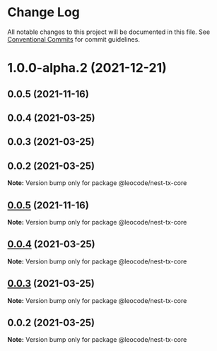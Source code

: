 # Change Log

All notable changes to this project will be documented in this file.
See [Conventional Commits](https://conventionalcommits.org) for commit guidelines.

# 1.0.0-alpha.2 (2021-12-21)



## 0.0.5 (2021-11-16)



## 0.0.4 (2021-03-25)



## 0.0.3 (2021-03-25)



## 0.0.2 (2021-03-25)

**Note:** Version bump only for package @leocode/nest-tx-core





## [0.0.5](https://github.com/leocode/nest-tx/compare/v0.0.4...v0.0.5) (2021-11-16)

**Note:** Version bump only for package @leocode/nest-tx-core





## [0.0.4](https://github.com/leocode/nest-tx/compare/v0.0.3...v0.0.4) (2021-03-25)

**Note:** Version bump only for package @leocode/nest-tx-core





## [0.0.3](https://github.com/leocode/nest-tx/compare/v0.0.2...v0.0.3) (2021-03-25)

**Note:** Version bump only for package @leocode/nest-tx-core





## 0.0.2 (2021-03-25)

**Note:** Version bump only for package @leocode/nest-tx-core

